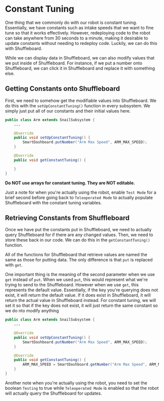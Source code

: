 # Constant Tuning

One thing that we commonly do with our robot is constant tuning. Essentially, we have constants such as intake speeds that we want to fine tune so that it works effectively. However, redeploying code to the robot can take anywhere from 30 seconds to a minute, making it desirable to update constants without needing to redeploy code. Luckily, we can do this with Shuffleboard.

While we can display data in Shuffleboard, we can also modify values that we put inside of Shuffleboard. For instance, if we put a number onto Shuffleboard, we can click it in Shuffleboard and replace it with something else.

## Getting Constants onto Shuffleboard

First, we need to somehow get the modifiable values into Shuffleboard. We do this with the `setUpConstantTuning()` function in every subsystem. We simply just put all of our constants and their initial values here.

```java
public class Arm extends SnailSubsystem {
    ...

    @Override
    public void setUpConstantTuning() {
        SmartDashboard.putNumber("Arm Max Speed", ARM_MAX_SPEED);
    }

    @Override
    public void getConstantTuning() {

    }
}
```

**Do NOT use arrays for constant tuning. They are NOT editable.**

Just a note for when you're actually using the robot, enable `Test Mode` for a brief second before going back to `Teleoperated Mode` to actually populate Shuffleboard with the constant tuning variables.

## Retrieving Constants from Shuffleboard

Once we have put the constants put in Shuffleboard, we need to actually query Shuffleboard for if there are any changed values. Then, we need to store these back in our code. We can do this in the `getConstantTuning()` function.

All of the functions for Shuffleboard that retrieve values are named the same as those for putting data. The only difference is that `put` is replaced with `get`.

One important thing is the meaning of the second parameter when we use `get` instead of `put`. When we used `put`, this would represent what we're trying to send to the Shuffleboard. However when we use `get`, this represents the default value. Essentially, if the key you're querying does not exist, it will return the default value. If it does exist in Shuffleboard, it will return the actual value in Shuffleboard instead. For constant tuning, we will set it so that if the key does not exist, it will just return the same constant so we do nto modify anything

```java
public class Arm extends SnailSubsystem {
    ...

    @Override
    public void setUpConstantTuning() {
        SmartDashboard.putNumber("Arm Max Speed", ARM_MAX_SPEED);
    }

    @Override
    public void getConstantTuning() {
        ARM_MAX_SPEED = SmartDashboard.getNumber("Arm Max Speed", ARM_MAX_SPEED);
    }
}
```

Another note when you're actually using the robot, you need to set the boolean `Testing` to true while `Teleoperated Mode` is enabled so that the robot will actually query the Shuffleboard for updates.
